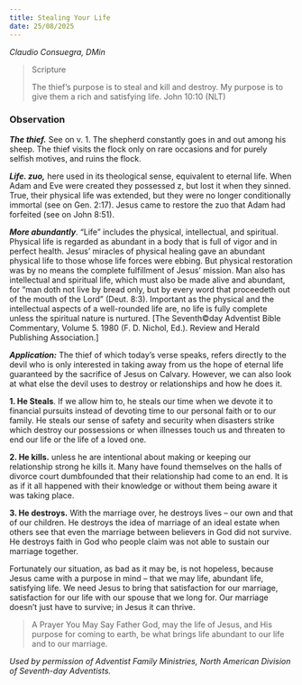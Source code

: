 ```yaml
---
title: Stealing Your Life
date: 25/08/2025
---
```


_Claudio Consuegra, DMin_

> <p>Scripture</p>
> The thief’s purpose is to steal and kill and destroy. My purpose is to give them a rich and satisfying life. John 10:10 (NLT)

### Observation

_**The thief.**_ See on v. 1. The shepherd constantly goes in and out among his sheep. The thief visits the flock only on rare occasions and for purely selfish motives, and ruins the flock.

_**Life. zuo,**_ here used in its theological sense, equivalent to eternal life. When Adam and Eve were created they possessed z, but lost it when they sinned. True, their physical life was extended, but they were no longer conditionally immortal (see on Gen. 2:17). Jesus came to restore the zuo that Adam had forfeited (see on John 8:51).

_**More abundantly**_. “Life” includes the physical, intellectual, and spiritual. Physical life is regarded as abundant in a body that is full of vigor and in perfect health. Jesus’ miracles of physical healing gave an abundant physical life to those whose life forces were ebbing. But physical restoration was by no means the complete fulfillment of Jesus’ mission. Man also has intellectual and spiritual life, which must also be made alive and abundant, for “man doth not live by bread only, but by every word that proceedeth out of the mouth of the Lord” (Deut. 8:3). Important as the physical and the intellectual aspects of a well-rounded life are, no life is fully complete unless the spiritual nature is nurtured. [The Seventh©day Adventist Bible Commentary, Volume 5. 1980 (F. D. Nichol, Ed.). Review and Herald Publishing Association.]

_**Application:**_ The thief of which today’s verse speaks, refers directly to the devil who is only interested in taking away from us the hope of eternal life guaranteed by the sacrifice of Jesus on Calvary. However, we can also look at what else the devil uses to destroy or relationships and how he does it.

**1. He Steals**. If we allow him to, he steals our time when we devote it to financial pursuits instead of devoting time to our personal faith or to our family. He steals our sense of safety and security when disasters strike which destroy our possessions or when illnesses touch us and threaten to end our life or the life of a loved one.

**2. He kills.** unless he are intentional about making or keeping our relationship strong he kills it. Many have found themselves on the halls of divorce court dumbfounded that their relationship had come to an end. It is as if it all happened with their knowledge or without them being aware it was taking place.

**3. He destroys.** With the marriage over, he destroys lives – our own and that of our children. He destroys the idea of marriage of an ideal estate when others see that even the marriage between believers in God did not survive. He destroys faith in God who people claim was not able to sustain our marriage together.

Fortunately our situation, as bad as it may be, is not hopeless, because Jesus came with a purpose in mind – that we may life, abundant life, satisfying life. We need Jesus to bring that satisfaction for our marriage, satisfaction for our life with our spouse that we long for. Our marriage doesn’t just have to survive; in Jesus it can thrive.

> <callout>A Prayer You May Say</callout>
> Father God, may the life of Jesus, and His purpose for coming to earth, be what brings life abundant to our life and to our marriage.

_Used by permission of Adventist Family Ministries, North American Division of Seventh-day Adventists._